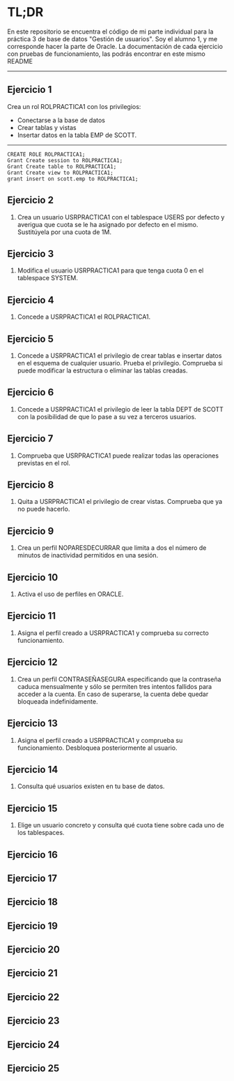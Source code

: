 # TL;DR
En este repositorio se encuentra el código de mi parte individual para la práctica 3 de base de datos "Gestión de usuarios". Soy el alumno 1, y me corresponde hacer la parte de Oracle.
La documentación de cada ejercicio con pruebas de funcionamiento, las podrás encontrar en este mismo README

---

## Ejercicio 1
Crea un rol ROLPRACTICA1 con los privilegios: 

- Conectarse a la base de datos
- Crear tablas y vistas
- Insertar datos en la tabla EMP de SCOTT.

---




```
CREATE ROLE ROLPRACTICA1;
Grant Create session to ROLPRACTICA1;
Grant Create table to ROLPRACTICA1;
Grant Create view to ROLPRACTICA1;
grant insert on scott.emp to ROLPRACTICA1;
```




## Ejercicio 2
1.  Crea un usuario USRPRACTICA1 con el tablespace USERS por defecto y averigua que cuota se le ha asignado por defecto en el mismo. Sustitúyela por una cuota de 1M.



## Ejercicio 3
1.  Modifica el usuario USRPRACTICA1 para que tenga cuota 0 en el tablespace SYSTEM.




## Ejercicio 4
1.  Concede a USRPRACTICA1 el ROLPRACTICA1.


## Ejercicio 5
1.  Concede a USRPRACTICA1 el privilegio de crear tablas e insertar datos en el esquema de cualquier usuario. Prueba el privilegio. Comprueba si puede modificar la estructura o eliminar las tablas creadas.


## Ejercicio 6
1.  Concede a USRPRACTICA1 el privilegio de leer la tabla DEPT de SCOTT con la posibilidad de que lo pase a su vez a terceros usuarios.


## Ejercicio 7
1.  Comprueba que USRPRACTICA1 puede realizar todas las operaciones previstas en el rol.


## Ejercicio 8
1.  Quita a USRPRACTICA1 el privilegio de crear vistas. Comprueba que ya no puede hacerlo.



## Ejercicio 9
1.  Crea un perfil NOPARESDECURRAR que limita a dos el número de minutos de inactividad permitidos en una sesión.


## Ejercicio 10
1.  Activa el uso de perfiles en ORACLE.



## Ejercicio 11
1.  Asigna el perfil creado a USRPRACTICA1 y comprueba su correcto funcionamiento.



## Ejercicio 12
1.  Crea un perfil CONTRASEÑASEGURA especificando que la contraseña caduca mensualmente y sólo se permiten tres intentos fallidos para acceder a la cuenta. En caso de superarse, la cuenta debe quedar bloqueada indefinidamente.


## Ejercicio 13
1.  Asigna el perfil creado a USRPRACTICA1 y comprueba su funcionamiento. Desbloquea posteriormente al usuario.


## Ejercicio 14
1.  Consulta qué usuarios existen en tu base de datos.


## Ejercicio 15
1.  Elige un usuario concreto y consulta qué cuota tiene sobre cada uno de los tablespaces.


## Ejercicio 16




## Ejercicio 17



## Ejercicio 18






## Ejercicio 19




## Ejercicio 20




## Ejercicio 21




## Ejercicio 22




## Ejercicio 23





## Ejercicio 24




## Ejercicio 25









<!--stackedit_data:
eyJoaXN0b3J5IjpbMjAxNTk5NDkwNV19
-->